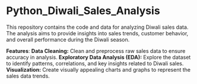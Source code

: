# Python_Diwali_Sales_Analysis
This repository contains the code and data for analyzing Diwali sales data. The analysis aims to provide insights into sales trends, customer behavior, and overall performance during the Diwali season.

**Features**:
**Data Cleaning:** Clean and preprocess raw sales data to ensure accuracy in analysis.
**Exploratory Data Analysis (EDA):** Explore the dataset to identify patterns, correlations, and key insights related to Diwali sales.
**Visualization:** Create visually appealing charts and graphs to represent the sales data trends.
